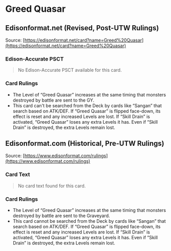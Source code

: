 # Greed Quasar

## Edisonformat.net (Revised, Post-UTW Rulings)

Source: [https://edisonformat.net/card?name=Greed%20Quasar](https://edisonformat.net/card?name=Greed%20Quasar)

### Edison-Accurate PSCT

> No Edison-Accurate PSCT available for this card.

### Card Rulings

*   The Level of “Greed Quasar” increases at the same timing that monsters destroyed by battle are sent to the GY.
*   This card can't be searched from the Deck by cards like “Sangan” that search based on ATK/DEF. If “Greed Quasar” is flipped face-down, its effect is reset and any increased Levels are lost. If “Skill Drain” is activated, “Greed Quasar” loses any extra Levels it has. Even if “Skill Drain” is destroyed, the extra Levels remain lost.


## Edisonformat.com (Historical, Pre-UTW Rulings)

Source: [https://www.edisonformat.com/rulings](https://www.edisonformat.com/rulings)

### Card Text

> No card text found for this card.

### Card Rulings

*   The Level of “Greed Quasar” increases at the same timing that monsters destroyed by battle are sent to the Graveyard.
*   This card cannot be searched from the Deck by cards like “Sangan” that search based on ATK/DEF. If “Greed Quasar” is flipped face-down, its effect is reset and any increased Levels are lost. If “Skill Drain” is activated, “Greed Quasar” loses any extra Levels it has. Even if “Skill Drain” is destroyed, the extra Levels remain lost.


